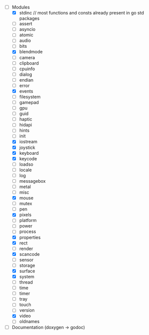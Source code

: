- [ ] Modules
  - [x] stdinc // most functions and consts already present in go std packages
  - [ ] assert
  - [ ] asyncio
  - [ ] atomic
  - [ ] audio
  - [ ] bits
  - [x] blendmode
  - [ ] camera
  - [ ] clipboard
  - [ ] cpuinfo
  - [ ] dialog
  - [ ] endian
  - [ ] error
  - [x] events
  - [ ] filesystem
  - [ ] gamepad
  - [ ] gpu
  - [ ] guid
  - [ ] haptic
  - [ ] hidapi
  - [ ] hints
  - [ ] init
  - [x] iostream
  - [x] joystick
  - [x] keyboard
  - [x] keycode
  - [ ] loadso
  - [ ] locale
  - [ ] log
  - [ ] messagebox
  - [ ] metal
  - [ ] misc
  - [x] mouse
  - [ ] mutex
  - [ ] pen
  - [x] pixels
  - [ ] platform
  - [ ] power
  - [ ] process
  - [x] properties
  - [x] rect
  - [ ] render
  - [x] scancode
  - [ ] sensor
  - [ ] storage
  - [x] surface
  - [x] system
  - [ ] thread
  - [ ] time
  - [ ] timer
  - [ ] tray
  - [ ] touch
  - [ ] version
  - [x] video
  - [ ] oldnames
- [ ] Documentation (doxygen -> godoc)